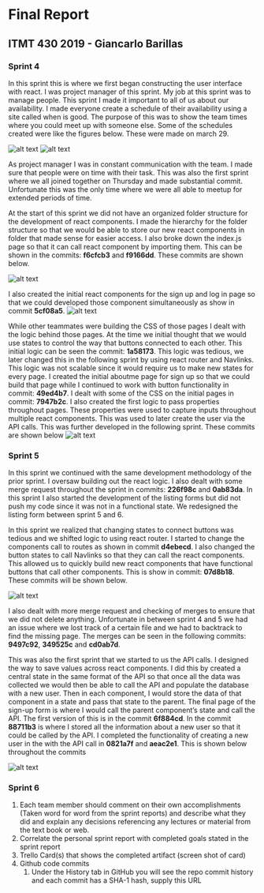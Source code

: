 # Final Report

## ITMT 430 2019 - Giancarlo Barillas

### Sprint 4

In this sprint this is where we first began constructing the user interface with react. I was project manager of this sprint. My job at this sprint was to manage people. This sprint I made it important to all of us about our availability. I made everyone create a schedule of their availability using a site called when is good. The purpose of this was to show the team times where you could meet up with someone else. Some of the schedules created were like the figures below. These were made on march 29.

![alt text](https://github.com/giancarlobarillas/itmt-430-/blob/master/finalImages/gbWhenisgood.PNG 'pmschedules')
![alt text](https://github.com/giancarlobarillas/itmt-430-/blob/master/finalImages/theoWhenisgood.PNG 'pmschedules2')

As project manager I was in constant communication with the team. I made sure that people were on time with their task. This was also the first sprint where we all joined together on Thursday and made substantial commit. Unfortunate this was the only time where we were all able to meetup for extended periods of time.

At the start of this sprint we did not have an organized folder structure for the development of react components. I made the hierarchy for the folder structure so that we would be able to store our new react components in folder that made sense for easier access. I also broke down the index.js page so that it can call react component by importing them. This can be shown in the commits: **f6cfcb3** and **f9166dd**. These commits are shown below.

![alt text](https://github.com/giancarlobarillas/itmt-430-/blob/master/finalImages/commit1.PNG 'indexjsChanges')

I also created the initial react components for the sign up and log in page so that we could developed those component simultaneously as show in commit **5cf08a5**.
![alt text](https://github.com/giancarlobarillas/itmt-430-/blob/master/finalImages/createLoginandSignup.PNG 'signupandLogin')

While other teammates were building the CSS of those pages I dealt with the logic behind those pages. At the time we initial thought that we would use states to control the way that buttons connected to each other. This initial logic can be seen the commit: **1a58173**. This logic was tedious, we later changed this in the following sprint by using react router and Navlinks. This logic was not scalable since it would require us to make new states for every page. I created the initial aboutme page for sign up so that we could build that page while I continued to work with button functionality in commit: **49ed4b7**. I dealt with some of the CSS on the initial pages in commit: **7947b2c**. I also created the first logic to pass properties throughout pages. These properties were used to capture inputs throughout multiple react components. This was used to later create the user via the API calls. This was further developed in the following sprint. These commits are shown below
![alt text](https://github.com/giancarlobarillas/itmt-430-/blob/master/finalImages/sprint4%20commits.PNG 'sprint4Commits')

### Sprint 5

In this sprint we continued with the same development methodology of the prior sprint. I oversaw building out the react logic. I also dealt with some merge request throughout the sprint in commits: **226f98c** and **0ab83da**. In this sprint I also started the development of the listing forms but did not push my code since it was not in a functional state. We redesigned the listing form between sprint 5 and 6.

In this sprint we realized that changing states to connect buttons was tedious and we shifted logic to using react router. I started to change the components call to routes as shown in commit **d4ebecd**. I also changed the button states to call Navlinks so that they can call the react components. This allowed us to quickly build new react components that have functional buttons that call other components. This is show in commit: **07d8b18**. These commits will be shown below.

![alt text](https://github.com/giancarlobarillas/itmt-430-/blob/master/finalImages/sprint5part1.PNG 'routerReact')

I also dealt with more merge request and checking of merges to ensure that we did not delete anything. Unfortunate in between sprint 4 and 5 we had an issue where we lost track of a certain file and we had to backtrack to find the missing page. The merges can be seen in the following commits: **9497c92**, **349525c** and **cd0ab7d**.

This was also the first sprint that we started to us the API calls. I designed the way to save values across react components. I did this by created a central state in the same format of the API so that once all the data was collected we would then be able to call the API and populate the database with a new user. Then in each component, I would store the data of that component in a state and pass that state to the parent. The final page of the sign-up form is where I would call the parent component’s state and call the API. The first version of this is in the commit **6f884cd**. In the commit **88711b3** is where I stored all the information about a new user so that it could be called by the API. I completed the functionality of creating a new user in the with the API call in **0821a7f** and **aeac2e1**. This is shown below throughout the commits

![alt text](https://github.com/giancarlobarillas/itmt-430-/blob/master/finalImages/sprint5part2.PNG 'finshFunction')

### Sprint 6

1. Each team member should comment on their own accomplishments (Taken word for word from the sprint reports) and describe what they did and explain any decisions referencing any lectures or material from the text book or web.
1. Correlate the personal sprint report with completed goals stated in the sprint report
1. Trello Card(s) that shows the completed artifact (screen shot of card)
1. Github code commits
   1. Under the History tab in GitHub you will see the repo commit history and each commit has a SHA-1 hash, supply this URL
